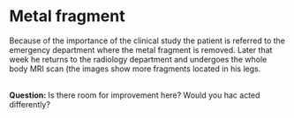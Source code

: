 # Metal fragment

Because of the importance of the clinical study the patient is referred to the 
emergency department where the metal fragment is removed. Later that week he returns 
to the radiology department and undergoes the whole body MRI scan (the images show 
 more fragments located in his legs. 
<br>
<br>

**Question:** Is there room for improvement here? Would you hac acted differently?
